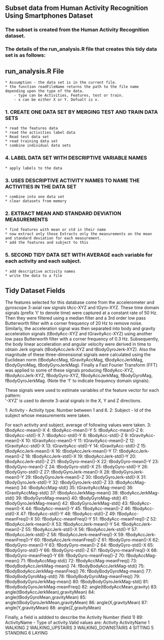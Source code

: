 ## Subset data from Human Activity Recognition Using Smartphones Dataset

### The subset is created from the Human Activity Recognition dataset. 
### The details of the run_analysis.R file that creates this tidy data set is as follows:

## run_analysis.R File
	* Assumption - the data set is in the current file.
	* the function readFileName returns the path to the file name depending upon the type of the data.
		- type can be Activities, Features, test or train.
		- x can be either X or Y. Defualt is x.
### 1. CREATE ONE DATA SET BY MERGING TEST AND TRAIN DATA SETS
	* read the features data
	* read the activities label data
	* Read test data set
	* read training data set
	* combine individual data sets

### 4. LABEL DATA SET WITH DESCRIPTIVE VARIABLE NAMES
	* apply labels to the data

### 3. USES DESCRIPTIVE ACTIVITY NAMES TO NAME THE ACTIVITIES IN THE DATA SET
	* combine into one data set
	* clear datasets from memory

### 2. EXTRACT MEAN AND STANDARD DEVIATION MEASUREMENTS
	* find features with mean or std in their name
	* now extract only those Extracts only the measurements on the mean and standard deviation for each measurement.
	* add the features and subject to this

### 5. SECOND TIDY DATA SET WITH AVERAGE each variable for each activity and each subject.
	* add descriptive activity names
	* write the data to a file

## Tidy Dataset Fields

The features selected for this database come from the accelerometer and gyroscope 3-axial raw signals tAcc-XYZ and tGyro-XYZ. These time domain signals (prefix 't' to denote time) were captured at a constant rate of 50 Hz. Then they were filtered using a median filter and a 3rd order low pass Butterworth filter with a corner frequency of 20 Hz to remove noise. Similarly, the acceleration signal was then separated into body and gravity acceleration signals (tBodyAcc-XYZ and tGravityAcc-XYZ) using another low pass Butterworth filter with a corner frequency of 0.3 Hz. 
Subsequently, the body linear acceleration and angular velocity were derived in time to obtain Jerk signals (tBodyAccJerk-XYZ and tBodyGyroJerk-XYZ). Also the magnitude of these three-dimensional signals were calculated using the Euclidean norm (tBodyAccMag, tGravityAccMag, tBodyAccJerkMag, tBodyGyroMag, tBodyGyroJerkMag). 
Finally a Fast Fourier Transform (FFT) was applied to some of these signals producing fBodyAcc-XYZ, fBodyAccJerk-XYZ, fBodyGyro-XYZ, fBodyAccJerkMag, fBodyGyroMag, fBodyGyroJerkMag. (Note the 'f' to indicate frequency domain signals). 

These signals were used to estimate variables of the feature vector for each pattern:  
'-XYZ' is used to denote 3-axial signals in the X, Y and Z directions.

 1: Activity - Activity type. Number between 1 and 6. 
 2: Subject - Id of the subject whose measurements were taken.
 
 For each activity and subject, average of following values were taken.
 3: 				   tBodyAcc-mean()-X
 4:                    tBodyAcc-mean()-Y
 5:                    tBodyAcc-mean()-Z
 6:                     tBodyAcc-std()-X
 7:                     tBodyAcc-std()-Y
 8:                     tBodyAcc-std()-Z
 9:                 tGravityAcc-mean()-X
10:                 tGravityAcc-mean()-Y
11:                 tGravityAcc-mean()-Z
12:                  tGravityAcc-std()-X
13:                  tGravityAcc-std()-Y
14:                  tGravityAcc-std()-Z
15:                tBodyAccJerk-mean()-X
16:                tBodyAccJerk-mean()-Y
17:                tBodyAccJerk-mean()-Z
18:                 tBodyAccJerk-std()-X
19:                 tBodyAccJerk-std()-Y
20:                 tBodyAccJerk-std()-Z
21:                   tBodyGyro-mean()-X
22:                   tBodyGyro-mean()-Y
23:                   tBodyGyro-mean()-Z
24:                    tBodyGyro-std()-X
25:                    tBodyGyro-std()-Y
26:                    tBodyGyro-std()-Z
27:               tBodyGyroJerk-mean()-X
28:               tBodyGyroJerk-mean()-Y
29:               tBodyGyroJerk-mean()-Z
30:                tBodyGyroJerk-std()-X
31:                tBodyGyroJerk-std()-Y
32:                tBodyGyroJerk-std()-Z
33:                   tBodyAccMag-mean()
34:                    tBodyAccMag-std()
35:                tGravityAccMag-mean()
36:                 tGravityAccMag-std()
37:               tBodyAccJerkMag-mean()
38:                tBodyAccJerkMag-std()
39:                  tBodyGyroMag-mean()
40:                   tBodyGyroMag-std()
41:              tBodyGyroJerkMag-mean()
42:               tBodyGyroJerkMag-std()
43:                    fBodyAcc-mean()-X
44:                    fBodyAcc-mean()-Y
45:                    fBodyAcc-mean()-Z
46:                     fBodyAcc-std()-X
47:                     fBodyAcc-std()-Y
48:                     fBodyAcc-std()-Z
49:                fBodyAcc-meanFreq()-X
50:                fBodyAcc-meanFreq()-Y
51:                fBodyAcc-meanFreq()-Z
52:                fBodyAccJerk-mean()-X
53:                fBodyAccJerk-mean()-Y
54:                fBodyAccJerk-mean()-Z
55:                 fBodyAccJerk-std()-X
56:                 fBodyAccJerk-std()-Y
57:                 fBodyAccJerk-std()-Z
58:            fBodyAccJerk-meanFreq()-X
59:            fBodyAccJerk-meanFreq()-Y
60:            fBodyAccJerk-meanFreq()-Z
61:                   fBodyGyro-mean()-X
62:                   fBodyGyro-mean()-Y
63:                   fBodyGyro-mean()-Z
64:                    fBodyGyro-std()-X
65:                    fBodyGyro-std()-Y
66:                    fBodyGyro-std()-Z
67:               fBodyGyro-meanFreq()-X
68:               fBodyGyro-meanFreq()-Y
69:               fBodyGyro-meanFreq()-Z
70:                   fBodyAccMag-mean()
71:                    fBodyAccMag-std()
72:               fBodyAccMag-meanFreq()
73:           fBodyBodyAccJerkMag-mean()
74:            fBodyBodyAccJerkMag-std()
75:       fBodyBodyAccJerkMag-meanFreq()
76:              fBodyBodyGyroMag-mean()
77:               fBodyBodyGyroMag-std()
78:          fBodyBodyGyroMag-meanFreq()
79:          fBodyBodyGyroJerkMag-mean()
80:           fBodyBodyGyroJerkMag-std()
81:      fBodyBodyGyroJerkMag-meanFreq()
82:          angle(tBodyAccMean,gravity)
83: angle(tBodyAccJerkMean),gravityMean)
84:     angle(tBodyGyroMean,gravityMean)
85: angle(tBodyGyroJerkMean,gravityMean)
86:                 angle(X,gravityMean)
87:                 angle(Y,gravityMean)
88:                 angle(Z,gravityMean)

Finally, a field is addded to describe the Activity Number (field 1)
89:                         ActivityName - Type of activity.Valid values are: 
			Activity	ActivityName
					1	WALKING
					2	WALKING_UPSTAIRS
					3	WALKING_DOWNSTAIRS
					4	SITTING
					5	STANDING
					6	LAYING